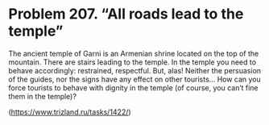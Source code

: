 # Problem 207. “All roads lead to the temple”

The ancient temple of Garni is an Armenian shrine located on the top of the mountain. There are stairs leading to the temple. In the temple you need to behave accordingly: restrained, respectful. But, alas! Neither the persuasion of the guides, nor the signs have any effect on other tourists... How can you force tourists to behave with dignity in the temple (of course, you can’t fine them in the temple)?

(https://www.trizland.ru/tasks/1422/)